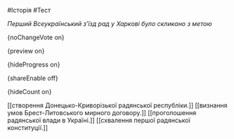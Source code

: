 #Історія #Тест

*Перший Всеукраїнський з’їзд рад у Харкові було скликано з метою*

{noChangeVote on}

{preview on}

{hideProgress on}

{shareEnable off}

{hideCount on}

[[створення Донецько-Криворізької радянської республіки.]]
[[визнання умов Брест-Литовського мирного договору.]]
[[проголошення радянської влади в Україні.]]
[[схвалення першої радянської конституції.]]
